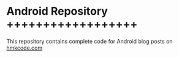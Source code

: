 Android Repository
++++++++++++++++++
==================


This repository contains complete code for Android blog posts on [hmkcode.com](http://hmkcode.com)

